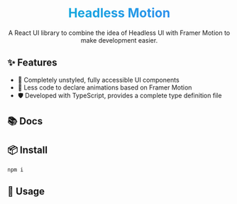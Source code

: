 <!-- <div align="center">
    <img  src="./public/logo.png" />
</div> -->

<h1 align="center" 
    style="
        color:transparent; 
        background: linear-gradient(to right, #06b6d4, #3b82f6);
        -webkit-background-clip: text;
    ">
Headless Motion
</h1>

<div align="center">

A React UI library to combine the idea of Headless UI with Framer Motion to make development easier.

</div>

<!-- <div align="center">

[![npm](https://img.shields.io/npm/v/simple-js-export)](https://www.npmjs.com/package/simple-js-export)
![npm](https://img.shields.io/npm/dw/simple-js-export)

</div> -->

## ✨ Features

- 🎨 Completely unstyled, fully accessible UI components
- 🌈 Less code to declare animations based on Framer Motion
- 🛡 Developed with TypeScript, provides a complete type definition file

## 📚 Docs

## 📦 Install

```shell
npm i
```

## 🔨 Usage
